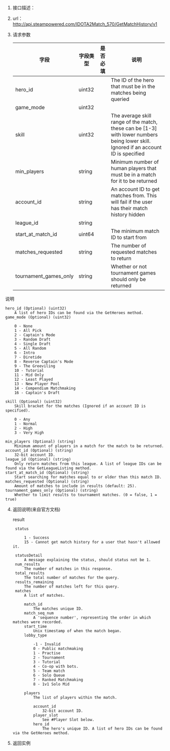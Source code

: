 ##
1.  接口描述：

2. url： http://api.steampowered.com/IDOTA2Match_570/GetMatchHistory/v1

3. 请求参数

    | 字段         | 字段类型 | 是否必填 | 说明   |
    | ---------- | ---- | ---- | ---- |
 	|hero_id  | uint32 |  | The ID of the hero that must be in the matches being queried |
	|game_mode  |uint32  |  |  |
	| skill | uint32 |  | The average skill range of the match, these can be [1-3] with lower numbers being lower skill. Ignored if an account ID is specified |
	| min_players | string |  | Minimum number of human players that must be in a match for it to be returned |
	| account_id | string |  | An account ID to get matches from. This will fail if the user has their match history hidden |
	|league_id  | string |  |  |
	| start_at_match_id | uint64 |  | The minimum match ID to start from |
	| matches_requested | string |  | The number of requested matches to return |
	| tournament_games_only | string |  | Whether or not tournament games should only be returned |

说明

	hero_id (Optional) (uint32)
	    A list of hero IDs can be found via the GetHeroes method.
	game_mode (Optional) (uint32)
	
	    0 - None
	    1 - All Pick
	    2 - Captain's Mode
	    3 - Random Draft
	    4 - Single Draft
	    5 - All Random
	    6 - Intro
	    7 - Diretide
	    8 - Reverse Captain's Mode
	    9 - The Greeviling
	    10 - Tutorial
	    11 - Mid Only
	    12 - Least Played
	    13 - New Player Pool
	    14 - Compendium Matchmaking
	    16 - Captain's Draft
	
	skill (Optional) (uint32)
	    Skill bracket for the matches (Ignored if an account ID is specified).
	
	    0 - Any
	    1 - Normal
	    2 - High
	    3 - Very High
	
	min_players (Optional) (string)
	    Minimum amount of players in a match for the match to be returned.
	account_id (Optional) (string)
	    32-bit account ID.
	league_id (Optional) (string)
	    Only return matches from this league. A list of league IDs can be found via the GetLeagueListing method.
	start_at_match_id (Optional) (string)
	    Start searching for matches equal to or older than this match ID.
	matches_requested (Optional) (string)
	    Amount of matches to include in results (default: 25).
	tournament_games_only (Optional) (string)
	    Whether to limit results to tournament matches. (0 = false, 1 = true)

4. 返回说明(来自官方文档)


	result
	
	    status
	
	        1 - Success
	        15 - Cannot get match history for a user that hasn't allowed it.
	
	    statusDetail
	        A message explaining the status, should status not be 1.
	    num_results
	        The number of matches in this response.
	    total_results
	        The total number of matches for the query.
	    results_remaining
	        The number of matches left for this query.
	    matches
	        A list of matches.
	
	        match_id
	            The matches unique ID.
	        match_seq_num
	            A 'sequence number', representing the order in which matches were recorded.
	        start_time
	            Unix timestamp of when the match began.
	        lobby_type
	
	            -1 - Invalid
	            0 - Public matchmaking
	            1 - Practise
	            2 - Tournament
	            3 - Tutorial
	            4 - Co-op with bots.
	            5 - Team match
	            6 - Solo Queue
	            7 - Ranked Matchmaking
	            8 - 1v1 Solo Mid
	
	        players
	            The list of players within the match.
	
	            account_id
	                32-bit account ID.
	            player_slot
	                See #Player Slot below.
	            hero_id
	                The hero's unique ID. A list of hero IDs can be found via the GetHeroes method.


5. 返回实例